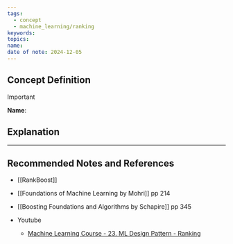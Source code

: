 ```yaml
---
tags:
  - concept
  - machine_learning/ranking
keywords: 
topics: 
name: 
date of note: 2024-12-05
---
```


## Concept Definition

>[!important]
>**Name**: 



## Explanation





-----------
##  Recommended Notes and References


- [[RankBoost]]



- [[Foundations of Machine Learning by Mohri]] pp 214
- [[Boosting Foundations and Algorithms by Schapire]]  pp 345
- Youtube
	- [Machine Learning Course - 23. ML Design Pattern - Ranking](https://www.youtube.com/@GeoffHulten)
